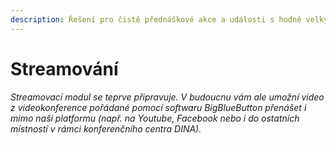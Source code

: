 ```yaml
---
description: Řešení pro čistě přednáškové akce a události s hodně velkými skupinami
---
```


# Streamování

_Streamovací modul se teprve připravuje. V budoucnu vám ale umožní video z videokonference pořádané pomocí softwaru BigBlueButton přenášet i mimo naši platformu \(např. na Youtube, Facebook nebo i do ostatních místností v rámci konferenčního centra DINA\)._

